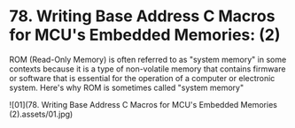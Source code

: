 # 78. Writing Base Address C Macros for MCU's Embedded Memories: (2)



ROM (Read-Only Memory) is often referred to as "system memory" in some contexts because it is a type of non-volatile memory that contains firmware or software that is essential for the operation of a computer or electronic system. Here's why ROM is sometimes called "system memory"

![01](78. Writing Base Address C Macros for MCU's Embedded Memories (2).assets/01.jpg)